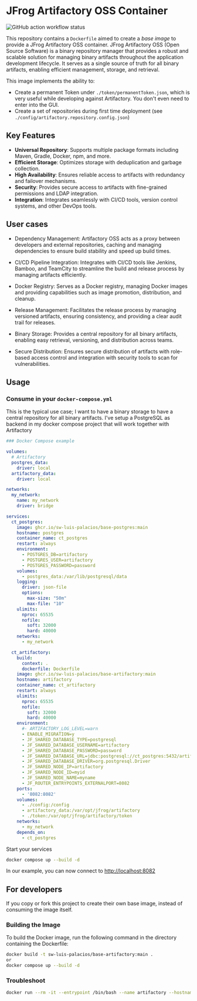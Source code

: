 # JFrog Artifactory OSS Container

![GitHub action workflow status](https://github.com/SW-Luis-Palacios/base-artifactory/actions/workflows/docker-publish.yml/badge.svg)

This repository contains a `Dockerfile` aimed to create a *base image* to provide a JFrog Artifactory OSS container. JFrog Artifactory OSS (Open Source Software) is a binary repository manager that provides a robust and scalable solution for managing binary artifacts throughout the application development lifecycle. It serves as a single source of truth for all binary artifacts, enabling efficient management, storage, and retrieval.

This image implements the ability to:

- Create a permanent Token under `./token/permanentToken.json`, which is very useful while developing against Artifactory. You don't even need to enter into the GUI.
- Create a set of repositories during first time deployment (see `./config/artifactory.repository.config.json`)

## Key Features

- **Universal Repository**: Supports multiple package formats including Maven, Gradle, Docker, npm, and more.
- **Efficient Storage**: Optimizes storage with deduplication and garbage collection.
- **High Availability**: Ensures reliable access to artifacts with redundancy and failover mechanisms.
- **Security**: Provides secure access to artifacts with fine-grained permissions and LDAP integration.
- **Integration**: Integrates seamlessly with CI/CD tools, version control systems, and other DevOps tools.

## User cases

- Dependency Management: Artifactory OSS acts as a proxy between developers and external repositories, caching and managing dependencies to ensure build stability and speed up build times.

- CI/CD Pipeline Integration: Integrates with CI/CD tools like Jenkins, Bamboo, and TeamCity to streamline the build and release process by managing artifacts efficiently.

- Docker Registry: Serves as a Docker registry, managing Docker images and providing capabilities such as image promotion, distribution, and cleanup.

- Release Management: Facilitates the release process by managing versioned artifacts, ensuring consistency, and providing a clear audit trail for releases.

- Binary Storage: Provides a central repository for all binary artifacts, enabling easy retrieval, versioning, and distribution across teams.

- Secure Distribution: Ensures secure distribution of artifacts with role-based access control and integration with security tools to scan for vulnerabilities.

## Usage

### Consume in your `docker-compose.yml`

This is the typical use case; I want to have a binary storage to have a central repository for all binary artifacts. I've setup a PostgreSQL as backend in my docker compose project that will work together with Artifactory

```yaml
### Docker Compose example

volumes:
  # Artifactory
  postgres_data:
    driver: local
  artifactory_data:
    driver: local

networks:
  my_network:
    name: my_network
    driver: bridge

services:
  ct_postgres:
    image: ghcr.io/sw-luis-palacios/base-postgres:main
    hostname: postgres
    container_name: ct_postgres
    restart: always
    environment:
      - POSTGRES_DB=artifactory
      - POSTGRES_USER=artifactory
      - POSTGRES_PASSWORD=password
    volumes:
      - postgres_data:/var/lib/postgresql/data
    logging:
      driver: json-file
      options:
        max-size: "50m"
        max-file: "10"
    ulimits:
      nproc: 65535
      nofile:
        soft: 32000
        hard: 40000
    networks:
      - my_network

  ct_artifactory:
    build:
      context: .
      dockerfile: Dockerfile
    image: ghcr.io/sw-luis-palacios/base-artifactory:main
    hostname: artifactory
    container_name: ct_artifactory
    restart: always
    ulimits:
      nproc: 65535
      nofile:
        soft: 32000
        hard: 40000
    environment:
      #- ARTIFACTORY_LOG_LEVEL=warn
      - ENABLE_MIGRATION=y
      - JF_SHARED_DATABASE_TYPE=postgresql
      - JF_SHARED_DATABASE_USERNAME=artifactory
      - JF_SHARED_DATABASE_PASSWORD=password
      - JF_SHARED_DATABASE_URL=jdbc:postgresql://ct_postgres:5432/artifactory
      - JF_SHARED_DATABASE_DRIVER=org.postgresql.Driver
      - JF_SHARED_NODE_IP=artifactory
      - JF_SHARED_NODE_ID=myid
      - JF_SHARED_NODE_NAME=myname
      - JF_ROUTER_ENTRYPOINTS_EXTERNALPORT=8082
    ports:
      - '8082:8082'
    volumes:
      - ./config:/config
      - artifactory_data:/var/opt/jfrog/artifactory
      - ./token:/var/opt/jfrog/artifactory/token
    networks:
      - my_network
    depends_on:
      - ct_postgres
```

Start your services

```sh
docker compose up --build -d
```

In our example, you can now connect to [http://localhost:8082](http://localhost:8082)

## For developers

If you copy or fork this project to create their own base image, instead of consuming the image itself.

### Building the Image

To build the Docker image, run the following command in the directory containing the Dockerfile:

```sh
docker build -t sw-luis-palacios/base-artifactory:main .
or
docker compose up --build -d
```

### Troubleshoot

```sh
docker run --rm -it --entrypoint /bin/bash --name artifactory --hostname artifactory sw-luis-palacios/base-artifactory:main
```
